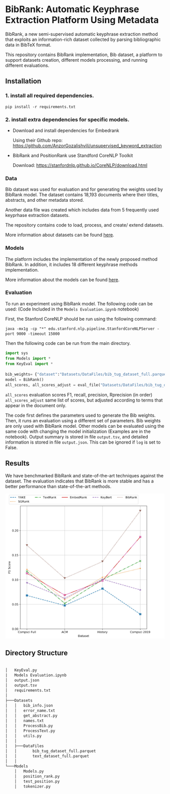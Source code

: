 # BibRank: Automatic Keyphrase Extraction Platform Using Metadata

BibRank, a new semi-supervised automatic keyphrase extraction method that exploits an information-rich dataset collected by parsing bibliographic data in BibTeX format.

This repository contains BibRank implementation, Bib dataset, a platform to support datasets creation, different models processing, and running different evaluations. 


## Installation 

### 1. install all required dependencies. 

```
pip install -r requirements.txt
```
### 2. install extra dependencies for specific models. 

- Download and install dependencies for Embedrank

    Using their Github repo: https://github.com/AnzorGozalishvili/unsupervised_keyword_extraction


- BibRank and PositionRank use Standford CoreNLP Toolkit

    Download: https://stanfordnlp.github.io/CoreNLP/download.html

### Data 

Bib dataset was used for evaluation and for generating the weights used by BibRank model. The dataset contains 18,193 documents where their titles, abstracts, and other metadata stored. 

Another data file was created which includes data from 5 frequently used keyprhase extraction datasets. 

The repository contains code to load, process, and create/ extend datasets. 

More information about datasets can be found [here](Datasets/README.md). 


### Models 
The platform includes the implementation of the newly proposed method BibRank.  In addition, it includes  18 different keyphrase methods implementation. 

More information about the models can be found [here](Models/README.md). 

### Evaluation

To run an experiment using BibRank model. The following code can be used: (Code Included in the `Models Evaluation.ipynb` notebook)

First, the Stanford CoreNLP should be run using the following command:
```
java -mx1g -cp "*" edu.stanford.nlp.pipeline.StanfordCoreNLPServer -port 9000 -timeout 15000

```

Then the following code can be run from the main directory. 
```python
import sys
from Models import *
from KeyEval import *

bib_weights= {"dataset":"Datasets/DataFiles/bib_tug_dataset_full.parquet", "year1":1980, "year2":1986, "types":["compsci"]} #Defines weights data parameters 
model = BibRank()
all_scores, all_scores_adjust = eval_file("Datasets/DataFiles/bib_tug_dataset_full.parquet", model,model_param = ["weights from 1980 1986"] ,year1=1988, year2=1990, types=["compsci"] , bib_weights=bib_weights, log=True)

```

`all_scores` evaluation scores F1, recall, precision, Rprecision (in order)
`all_scores_adjust` same list of scores, but adjusted according to terms that appear in the document only. 

The code first defines the parameters used to generate the Bib weights. Then, it runs an evaluation using a different set of parameters. 
Bib weights are only used with BibRank model. Other models can be evaluated using the same code with changing the model initialization (Examples are in the notebook). 
Output summary is stored in file `output.tsv`, and detailed information is stored in file `output.json`. This can be ignored if `log` is set to False. 

## Results 

We have benchmarked BibRank and state-of-the-art techniques against the dataset. The evaluation indicates that BibRank is more stable and has a better performance than state-of-the-art methods.

![Experiments Summary"](res.png "Experiments Summary")

## Directory Structure
```

│   KeyEval.py
|   Models Evaluation.ipynb
│   output.json
│   output.tsv
│   requirements.txt
│
├───Datasets
│   │   bib_info.json
│   │   error_name.txt
│   │   get_abstract.py
│   │   names.txt
│   │   ProcessBib.py
│   │   ProcessText.py
│   │   utils.py
│   │
│   ├───DataFiles
│   │       bib_tug_dataset_full.parquet
│   │       text_dataset_full.parquet
│   │
└───Models
    │   Models.py
    │   position_rank.py
    │   test_position.py
    │   tokenizer.py
    
```